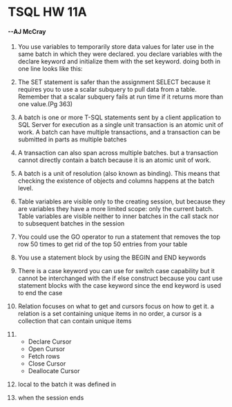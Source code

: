 # TSQL HW 11A
#### --AJ McCray

1. You use variables to temporarily store data values for later use in the same batch in which they were declared. you declare variables with the declare keyword and initialize them with the set keyword. doing both in one line looks like this:

2. The SET statement is safer than the assignment SELECT because it requires you to use a scalar subquery to pull data from a table. Remember that a scalar subquery fails at run time if it returns more than one value.(Pg 363)

3. A batch is one or more T-SQL statements sent by a client application to SQL Server for execution as a single unit transaction is an atomic unit of work. A batch can have multiple transactions, and a transaction can be submitted in parts as multiple batches

4. A transaction can also span across multiple batches. but a transaction cannot directly contain a batch because it is an atomic unit of work.

5. A batch is a unit of resolution (also known as binding). This means that checking the existence of
objects and columns happens at the batch level.

6. Table variables are visible only to the creating session, but because they are variables they have a more limited scope: only the current batch. Table variables are visible neither to inner batches in the call stack nor to subsequent batches in the session


7. You could use the GO operator to run a statement that removes the top row 50 times to get rid of the top 50 entries from your table

8. You use a statement block by using the BEGIN and END keywords


9. There is a case keyword you can use for switch case capability but it cannot be interchanged with the if else construct because you cant use statement blocks with the case keyword since the end keyword is used to end the case

10. Relation focuses on what to get and cursors focus on how to get it. a relation is a set containing unique items in no order, a cursor is a collection that can contain unique items

11.
    - Declare Cursor
    - Open Cursor
    - Fetch rows
    - Close Cursor
    - Deallocate Cursor


12. local to the batch it was defined in

13. when the session ends
